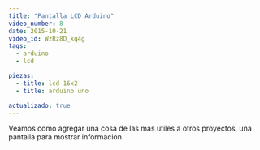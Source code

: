 ```yaml
---
title: "Pantalla LCD Arduino"
video_number: 8
date: 2015-10-21
video_id: WzRz8D_kq4g
tags:
  - arduino
  - lcd

piezas:
  - title: lcd 16x2
  - title: arduino uno

actualizado: true
---
```


Veamos como agregar una cosa de las mas utiles a otros proyectos, una pantalla para mostrar informacion.
